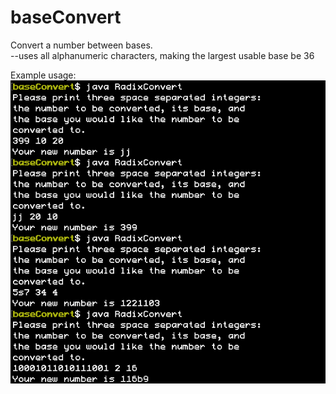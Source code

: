 # baseConvert
Convert a number between bases.  
--uses all alphanumeric characters, making the largest usable base be 36  

Example usage:  
![Image of RadixConvert in use](https://github.com/justrowingby/baseConvert/blob/master/Assets/radConvertinUse.png?raw=true)
